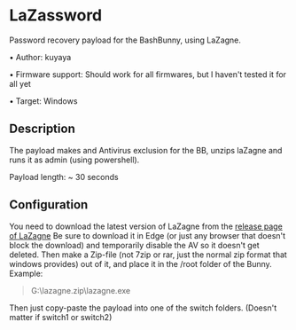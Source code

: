 # LaZassword
Password recovery payload for the BashBunny, using LaZagne.

• Author: kuyaya

• Firmware support: Should work for all firmwares, but I haven't tested it for all yet

• Target: Windows

## Description
The payload makes and Antivirus exclusion for the BB, unzips laZagne and runs it as admin (using powershell).

Payload length: ~ 30 seconds

## Configuration
You need to download the latest version of LaZagne from the [release page of LaZagne](https://github.com/AlessandroZ/LaZagne/releases)
Be sure to download it in Edge (or just any browser that doesn't block the download) and temporarily disable the AV so it doesn't get deleted. Then make a Zip-file (not 7zip or rar, just the normal zip format that windows provides) out of it, and place it in the /root folder of the Bunny.
Example: 
> G:\lazagne.zip\lazagne.exe

Then just copy-paste the payload into one of the switch folders. (Doesn't matter if switch1 or switch2)
